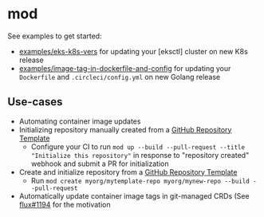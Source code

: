 # mod

See examples to get started:

- [examples/eks-k8s-vers](https://github.com/variantdev/mod/blob/master/examples/eks-k8s-vers) for updating your [eksctl] cluster on new K8s release
- [examples/image-tag-in-dockerfile-and-config](https://github.com/variantdev/mod/tree/master/examples/image-tag-in-dockerfile-and-config) for updating your `Dockerfile` and `.circleci/config.yml` on new Golang release

## Use-cases

- Automating container image updates
- Initializing repository manually created from a [GitHub Repository Template](https://help.github.com/en/articles/creating-a-repository-from-a-template)
  - Configure your CI to run `mod up --build --pull-request --title "Initialize this repository"` in response to "repository created" webhook and submit a PR for initialization
- Create and initialize repository from a [GitHub Repository Template](https://help.github.com/en/articles/creating-a-repository-from-a-template)
  - Run `mod create myorg/mytemplate-repo myorg/mynew-repo --build --pull-request`
- Automatically update container image tags in git-managed CRDs (See [flux#1194](https://github.com/fluxcd/flux/issues/1194) for the motivation

